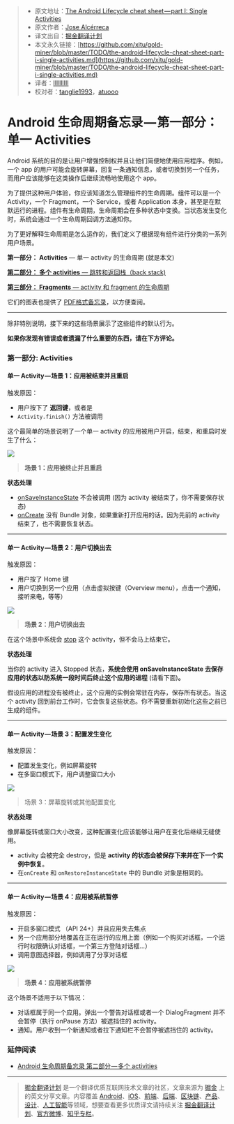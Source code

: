 > * 原文地址：[The Android Lifecycle cheat sheet — part I: Single Activities](https://medium.com/google-developers/the-android-lifecycle-cheat-sheet-part-i-single-activities-e49fd3d202ab)
> * 原文作者：[Jose Alcérreca](https://medium.com/@JoseAlcerreca?source=post_header_lockup)
> * 译文出自：[掘金翻译计划](https://github.com/xitu/gold-miner)
> * 本文永久链接：[https://github.com/xitu/gold-miner/blob/master/TODO/the-android-lifecycle-cheat-sheet-part-i-single-activities.md](https://github.com/xitu/gold-miner/blob/master/TODO/the-android-lifecycle-cheat-sheet-part-i-single-activities.md)
> * 译者：[IllllllIIl](https://github.com/IllllllIIl)
> * 校对者：[tanglie1993](https://github.com/tanglie1993)，[atuooo](https://github.com/atuooo)

# Android 生命周期备忘录 — 第一部分：单一 Activities

Android 系统的目的是让用户增强控制权并且让他们简便地使用应用程序。例如，一个 app 的用户可能会旋转屏幕，回复一条通知信息，或者切换到另一个任务，而用户应该能够在这类操作后继续流畅地使用这个 app。

为了提供这种用户体验，你应该知道怎么管理组件的生命周期。组件可以是一个 Activity，一个 Fragment，一个 Service，或者 Application 本身，甚至是在默默运行的进程。组件有生命周期，生命周期会在多种状态中变换。当状态发生变化时，系统会通过一个生命周期回调方法通知你。

为了更好解释生命周期是怎么运作的，我们定义了根据现有组件进行分类的一系列用户场景。

**第一部分： Activities** — 单一 activity 的生命周期 (就是本文)

[**第二部分： 多个 activities** — 跳转和返回栈（back stack)](https://medium.com/@JoseAlcerreca/the-android-lifecycle-cheat-sheet-part-ii-multiple-activities-a411fd139f24)

[**第三部分： Fragments** — activity 和 fragment 的生命周期](https://medium.com/@JoseAlcerreca/the-android-lifecycle-cheat-sheet-part-iii-fragments-afc87d4f37fd)

它们的图表也提供了 [PDF格式备忘录](https://github.com/JoseAlcerreca/android-lifecycles)，以方便查阅。

* * *

除非特别说明，接下来的这些场景展示了这些组件的默认行为。

**如果你发现有错误或者遗漏了什么重要的东西，请在下方评论。**

### **第一部分: Activities**

#### 单一 Activity — 场景 1：应用被结束并且重启

触发原因：

* 用户按下了 **返回键**，或者是
* `Activity.finish()` 方法被调用

这个最简单的场景说明了一个单一 activity 的应用被用户开启，结束，和重启时发生了什么：

![](https://cdn-images-1.medium.com/max/800/1*U_j3OP74jrPFoNvO2i7XzQ.png)

>**场景 1：应用被终止并且重启**

**状态处理**

* [onSaveInstanceState](https://developer.android.com/reference/android/app/Activity.html#onSaveInstanceState%28android.os.Bundle%29) 不会被调用 (因为 activity 被结束了，你不需要保存状态)
* [onCreate](https://developer.android.com/reference/android/app/Activity.html#onCreate%28android.os.Bundle%29) 没有 Bundle 对象，如果重新打开应用的话。因为先前的 activity 结束了，也不需要恢复状态。

* * *

#### **单一 Activity — 场景 2：用户切换出去**

触发原因：

* 用户按了 Home 键
* 用户切换到另一个应用（点击虚拟按键（Overview menu），点击一个通知，接听来电，等等）

![](https://cdn-images-1.medium.com/max/800/1*w3Hkt3deEkHSDWQD-I03cA.png)

>**场景 2：用户切换出去**

在这个场景中系统会 [stop](https://developer.android.com/guide/components/activities/activity-lifecycle.html#onstop) 这个 activity，但不会马上结束它。

**状态处理**

当你的 activity 进入 Stopped 状态，**系统会使用 onSaveInstanceState 去保存应用的状态以防系统一段时间后终止这个应用的进程** (请看下面)**。**

假设应用的进程没有被终止，这个应用的实例会常驻在内存，保存所有状态。当这个 activity 回到前台工作时，它会恢复这些状态。你不需要重新初始化这些之前已生成的组件。

* * *

#### **单一 Activity — 场景 3：配置发生变化**

触发原因：

* 配置发生变化，例如屏幕旋转
* 在多窗口模式下，用户调整窗口大小

![](https://cdn-images-1.medium.com/max/800/1*sw4ePskeHsYPs1LrHh2Pcg.png)

> 场景 3：屏幕旋转或其他配置变化

**状态处理**

像屏幕旋转或窗口大小改变，这种配置变化应该能够让用户在变化后继续无缝使用。

* activity 会被完全 destroy，但是 **activity 的状态会被保存下来并在下一个实例中恢复**。
* 在`onCreate` 和 `onRestoreInstanceState` 中的 Bundle 对象是相同的。

* * *

#### **单一 Activity — 场景 4：应用被系统暂停**

触发原因：

* 开启多窗口模式 （API 24+）并且应用失去焦点
* 另一个应用部分地覆盖在正在运行的应用上面（例如一个购买对话框，一个运行时权限确认对话框，一个第三方登陆对话框...）
* 调用意图选择器，例如调用了分享对话框

![](https://cdn-images-1.medium.com/max/800/1*j3blnCW082yMbQe5fkjMMg.png)

>**场景 4：应用被系统暂停**

这个场景不适用于以下情况：

* 对话框属于同一个应用。弹出一个警告对话框或者一个 DialogFragment 并不会暂停（执行 onPause 方法）被遮挡住的 activity。
* 通知。用户收到一个新通知或者拉下通知栏不会暂停被遮挡住的 activity。

### 延伸阅读

* [Android 生命周期备忘录 第二部分 — 多个 activities](https://github.com/xitu/gold-miner/blob/master/TODO/developers-are-users-too-part-2.md)


---

> [掘金翻译计划](https://github.com/xitu/gold-miner) 是一个翻译优质互联网技术文章的社区，文章来源为 [掘金](https://juejin.im) 上的英文分享文章。内容覆盖 [Android](https://github.com/xitu/gold-miner#android)、[iOS](https://github.com/xitu/gold-miner#ios)、[前端](https://github.com/xitu/gold-miner#前端)、[后端](https://github.com/xitu/gold-miner#后端)、[区块链](https://github.com/xitu/gold-miner#区块链)、[产品](https://github.com/xitu/gold-miner#产品)、[设计](https://github.com/xitu/gold-miner#设计)、[人工智能](https://github.com/xitu/gold-miner#人工智能)等领域，想要查看更多优质译文请持续关注 [掘金翻译计划](https://github.com/xitu/gold-miner)、[官方微博](http://weibo.com/juejinfanyi)、[知乎专栏](https://zhuanlan.zhihu.com/juejinfanyi)。
